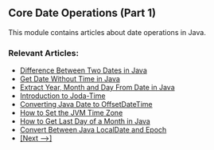 ## Core Date Operations (Part 1)
This module contains articles about date operations in Java.

### Relevant Articles: 
- [Difference Between Two Dates in Java](http://www.baeldung.com/java-date-difference)
- [Get Date Without Time in Java](http://www.baeldung.com/java-date-without-time)
- [Extract Year, Month and Day From Date in Java](https://www.baeldung.com/java-year-month-day)
- [Introduction to Joda-Time](http://www.baeldung.com/joda-time)
- [Converting Java Date to OffsetDateTime](https://www.baeldung.com/java-convert-date-to-offsetdatetime)
- [How to Set the JVM Time Zone](https://www.baeldung.com/java-jvm-time-zone)
- [How to Get Last Day of a Month in Java](https://www.baeldung.com/java-last-day-month)
- [Convert Between Java LocalDate and Epoch](https://www.baeldung.com/java-localdate-epoch)
- [[Next -->]](/core-java-modules/core-java-date-operations-2)
